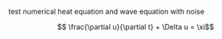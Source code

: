 test numerical heat equation and wave equation with noise

```math
 \frac{\partial u}{\partial t} + \Delta u = \xi
```
